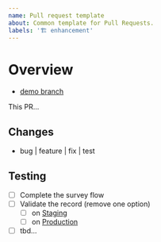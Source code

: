 ```yaml
---
name: Pull request template
about: Common template for Pull Requests.
labels: '🏗️ enhancement'
---
```


# Overview

- [demo branch](___DEMO_DEPLOYMENT___)

This PR...

## Changes

- bug | feature | fix | test

## Testing

- [ ] Complete the survey flow
- [ ] Validate the record (remove one option)
  - [ ] on [Staging][link-firebase-staging]
  - [ ] on [Production][link-firebase-prod]
- [ ] tbd...

<!-- Optionally, close out tickets -->
<!--
Fixes #3

-->

<!-- links -->

[link-firebase-staging]: https://console.firebase.google.com/project/haldi-staging/overview 'Firebase Staging'
[link-firebase-prod]: https://console.firebase.google.com/project/haldi-prod/overview 'Firebase Production'
